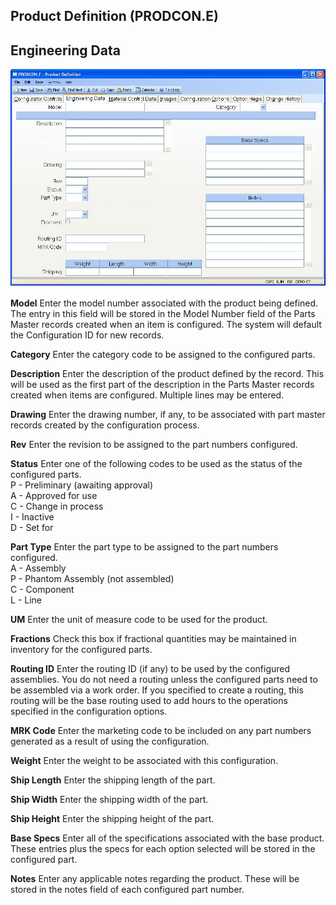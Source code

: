 ##  Product Definition (PRODCON.E)

<PageHeader />

##  Engineering Data

![](./PRODCON-E-2.jpg)

**Model** Enter the model number associated with the product being defined.
The entry in this field will be stored in the Model Number field of the Parts
Master records created when an item is configured. The system will default the
Configuration ID for new records.  
  
**Category** Enter the category code to be assigned to the configured parts.  
  
**Description** Enter the description of the product defined by the record.
This will be used as the first part of the description in the Parts Master
records created when items are configured. Multiple lines may be entered.  
  
**Drawing** Enter the drawing number, if any, to be associated with part
master records created by the configuration process.  
  
**Rev** Enter the revision to be assigned to the part numbers configured.  
  
**Status** Enter one of the following codes to be used as the status of the
configured parts.  
P - Preliminary (awaiting approval)  
A - Approved for use  
C - Change in process  
I - Inactive  
D - Set for  
  
**Part Type** Enter the part type to be assigned to the part numbers
configured.  
A - Assembly  
P - Phantom Assembly (not assembled)  
C - Component  
L - Line  
  
**UM** Enter the unit of measure code to be used for the product.  
  
**Fractions** Check this box if fractional quantities may be maintained in
inventory for the configured parts.  
  
**Routing ID** Enter the routing ID (if any) to be used by the configured
assemblies. You do not need a routing unless the configured parts need to be
assembled via a work order. If you specified to create a routing, this routing
will be the base routing used to add hours to the operations specified in the
configuration options.  
  
**MRK Code** Enter the marketing code to be included on any part numbers
generated as a result of using the configuration.  
  
**Weight** Enter the weight to be associated with this configuration.  
  
**Ship Length** Enter the shipping length of the part.  
  
**Ship Width** Enter the shipping width of the part.  
  
**Ship Height** Enter the shipping height of the part.  
  
**Base Specs** Enter all of the specifications associated with the base
product. These entries plus the specs for each option selected will be stored
in the configured part.  
  
**Notes** Enter any applicable notes regarding the product. These will be
stored in the notes field of each configured part number.  
  
  
<badge text= "Version 8.10.57" vertical="middle" />

<PageFooter />